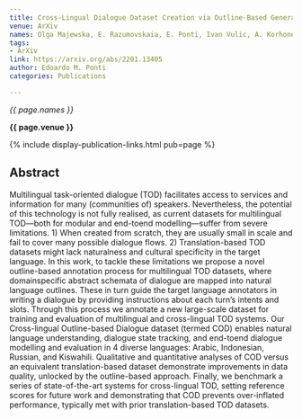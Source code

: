 ```yaml
---
title: Cross-Lingual Dialogue Dataset Creation via Outline-Based Generation
venue: ArXiv
names: Olga Majewska, E. Razumovskaia, E. Ponti, Ivan Vulic, A. Korhonen
tags:
- ArXiv
link: https://arxiv.org/abs/2201.13405
author: Edoardo M. Ponti
categories: Publications

---
```


*{{ page.names }}*

**{{ page.venue }}**

{% include display-publication-links.html pub=page %}

## Abstract

Multilingual task-oriented dialogue (TOD) facilitates access to services and information for many (communities of) speakers. Nevertheless, the potential of this technology is not fully realised, as current datasets for multilingual TOD—both for modular and end-toend modelling—suffer from severe limitations. 1) When created from scratch, they are usually small in scale and fail to cover many possible dialogue flows. 2) Translation-based TOD datasets might lack naturalness and cultural specificity in the target language. In this work, to tackle these limitations we propose a novel outline-based annotation process for multilingual TOD datasets, where domainspecific abstract schemata of dialogue are mapped into natural language outlines. These in turn guide the target language annotators in writing a dialogue by providing instructions about each turn’s intents and slots. Through this process we annotate a new large-scale dataset for training and evaluation of multilingual and cross-lingual TOD systems. Our Cross-lingual Outline-based Dialogue dataset (termed COD) enables natural language understanding, dialogue state tracking, and end-toend dialogue modelling and evaluation in 4 diverse languages: Arabic, Indonesian, Russian, and Kiswahili. Qualitative and quantitative analyses of COD versus an equivalent translation-based dataset demonstrate improvements in data quality, unlocked by the outline-based approach. Finally, we benchmark a series of state-of-the-art systems for cross-lingual TOD, setting reference scores for future work and demonstrating that COD prevents over-inflated performance, typically met with prior translation-based TOD datasets.